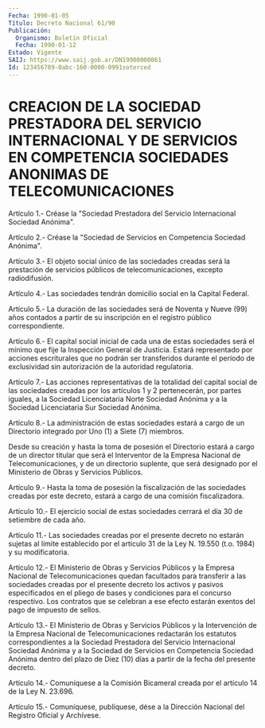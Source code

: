 ```yaml
---
Fecha: 1990-01-05
Título: Decreto Nacional 61/90
Publicación:
  Organismo: Boletín Oficial
  Fecha: 1990-01-12
Estado: Vigente
SAIJ: https://www.saij.gob.ar/DN19900000061
Id: 123456789-0abc-160-0000-0991soterced
---
```

# CREACION DE LA SOCIEDAD PRESTADORA DEL SERVICIO INTERNACIONAL Y DE SERVICIOS EN COMPETENCIA SOCIEDADES ANONIMAS DE TELECOMUNICACIONES

<a id="1"></a>
Artículo  1.-  Créase  la  "Sociedad  Prestadora  del Servicio Internacional Sociedad Anónima".

<a id="2"></a>
Artículo  2.-  Créase la "Sociedad de Servicios en Competencia Sociedad Anónima".

<a id="3"></a>
Artículo  3.- El objeto social único de las sociedades creadas será la prestación  de  servicios  públicos  de telecomunicaciones, excepto radiodifusión.

<a id="4"></a>
Artículo  4.-  Las  sociedades  tendrán domicilio social en la Capital Federal.

<a id="5"></a>
Artículo  5.-  La duración de las sociedades será de Noventa y Nueve (99) años contados  a partir de su inscripción en el registro público correspondiente.

<a id="6"></a>
Artículo  6.-  El  capital social inicial de cada una de estas sociedades  será  el mínimo  que  fije  la  Inspección  General  de Justicia. Estará representado  por  acciones  escriturales  que  no podrán  ser  transferidos  durante  el  período de exclusividad sin autorización de la autoridad regulatoria.

<a id="7"></a>
Artículo  7.- Las acciones representativas de la totalidad del capital social de  las  sociedades  creadas por los artículos 1 y 2 pertenecerán,  por  partes  iguales,  a la  Sociedad  Licenciataria Norte Sociedad Anónima y a la Sociedad  Licenciataria  Sur Sociedad Anónima.

<a id="8"></a>
Artículo  8.-  La  administración de estas sociedades estará a cargo de un Directorio integrado  por Uno (1) a Siete (7) miembros.

Desde su creación y hasta la toma de  posesión el Directorio estará a  cargo  de  un director titular que será  el  Interventor  de  la Empresa  Nacional    de  Telecomunicaciones,  y  de  un  directorio suplente,  que  será  designado   por  el  Ministerio  de  Obras  y Servicios Públicos.

<a id="9"></a>
Artículo 9.- Hasta la toma de posesión la fiscalización de las sociedades  creadas  por  este  decreto,  estará  a  cargo  de  una comisión fiscalizadora.

<a id="10"></a>
Artículo  10.- El ejercicio social de estas sociedades cerrará el día 30 de setiembre de cada año.

<a id="11"></a>
Artículo 11.- Las sociedades creadas por el presente decreto no estarán  sujetas al límite establecido por el artículo 31 de la Ley N. 19.550 (t.o. 1984) y su modificatoria.

<a id="12"></a>
Artículo 12.- El Ministerio de Obras y Servicios Públicos y la Empresa  Nacional  de  Telecomunicaciones  quedan  facultados  para transferir  a  las  sociedades  creadas por el presente decreto los activos y pasivos especificados en el pliego de bases y condiciones  para  el concurso respectivo.  Los  contratos  que  se celebran a ese efecto  estarán  exentos  del  pago  de  impuesto de sellos.

<a id="13"></a>
Artículo 13.- El Ministerio de Obras y Servicios Públicos y la Intervención    de    la  Empresa  Nacional  de  Telecomunicaciones redactarán los estatutos  correspondientes a la Sociedad Prestadora del Servicio Internacional  Sociedad  Anónima  y  a  la Sociedad de Servicios en Competencia Sociedad Anónima dentro del plazo  de Diez (10) días a partir de la fecha del presente decreto.

<a id="14"></a>
Artículo 14.- Comuníquese a la Comisión Bicameral creada por el artículo 14 de la Ley N. 23.696.

<a id="15"></a>
Artículo  15.-  Comuníquese,  publíquese,  dése a la Dirección Nacional del Registro Oficial y Archívese.